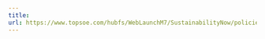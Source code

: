 ```yaml
---
title: 
url: https://www.topsoe.com/hubfs/WebLaunchM7/SustainabilityNow/policies/Haldor_Topsoe_no.3_GlobalHealthSafetyPolicy.pdf
---
```


